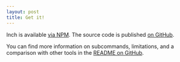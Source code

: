 ```yaml
---
layout: post
title: Get it!
---
```



Inch is available [via NPM](https://www.npmjs.com/package/inchjs). The source code is published [on GitHub](https://github.com/rrrene/inchjs).


You can find more information on subcommands, limitations, and a comparison with other tools in the [README on GitHub](https://github.com/rrrene/inchjs).

